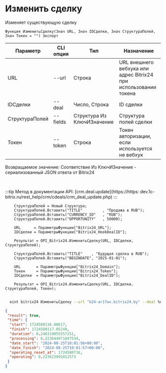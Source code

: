 ﻿---
sidebar_position: 5
---

# Изменить сделку
 Изменяет существующую сделку



`Функция ИзменитьСделку(Знач URL, Знач IDСделки, Знач СтруктураПолей, Знач Токен = "") Экспорт`

  | Параметр | CLI опция | Тип | Назначение |
  |-|-|-|-|
  | URL | --url | Строка | URL внешнего вебхука или адрес Bitrix24 при использовании токена |
  | IDСделки | --deal | Число, Строка | ID сделки |
  | СтруктураПолей | --fields | Структура Из КлючИЗначение | Структура полей сделки |
  | Токен | --token | Строка | Токен авторизации, если используется не вебхук |

  
  Возвращаемое значение:   Соответствие Из КлючИЗначение - сериализованный JSON ответа от Bitrix24

<br/>

:::tip
Метод в документации API: [crm.deal.update](https://https:
dev.1c-bitrix.ru/rest_help/crm/cdeals/crm_deal_update.php)
:::
<br/>


```bsl title="Пример кода"
    СтруктураПолей = Новый Структура;
    СтруктураПолей.Вставить("TITLE"         , "Продажа в RUB");
    СтруктураПолей.Вставить("CURRENCY_ID"   , "RUB");
    СтруктураПолей.Вставить("OPPORTUNITY"   , 50000);

    URL      = ПараметрыФункции["Bitrix24_URL"];
    IDСделки = ПараметрыФункции["Bitrix24_HookDealID"];

    Результат = OPI_Bitrix24.ИзменитьСделку(URL, IDСделки, СтруктураПолей);

    СтруктураПолей.Вставить("TITLE"    , "Будущая сделка в RUB");
    СтруктураПолей.Вставить("BEGINDATE", "2025-01-01");

    URL       = ПараметрыФункции["Bitrix24_Domain"];
    Токен     = ПараметрыФункции["Bitrix24_Token"];
    IDСделки  = ПараметрыФункции["Bitrix24_DealID"];

    Результат = OPI_Bitrix24.ИзменитьСделку(URL, IDСделки, СтруктураПолей, Токен);
```



```sh title="Пример команды CLI"
    
  oint bitrix24 ИзменитьСделку --url "b24-ar17wx.bitrix24.by" --deal %deal% --fields %fields% --token "6476c766006e9f06006b12e400000001000..."

```

```json title="Результат"
{
 "result": true,
 "time": {
  "start": 1724580116.80617,
  "finish": 1724580117.05249,
  "duration": 0.246319055557251,
  "processing": 0.223644971847534,
  "date_start": "2024-08-25T10:01:56+00:00",
  "date_finish": "2024-08-25T10:01:57+00:00",
  "operating_reset_at": 1724580716,
  "operating": 0.223623991012573
 }
}
```
